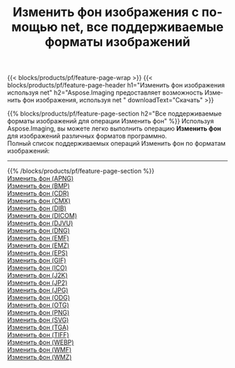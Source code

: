 ﻿---
title: Изменить фон изображения с помощью net, все поддерживаемые форматы изображений 
weight: 3920
url: /ru/net/change-background 
lang: ru
langdirlevel: 2
locales: zh-hans,ja,it,ru,de,es,fr,nl,id,lt,pl,pt,vi,tr,ko,zh-hant,ar,hi,th,sv,cs,uk,he
description: Используя Aspose.Imaging, вы можете легко Изменить фон изображения используя net
---

{{< blocks/products/pf/feature-page-wrap >}}
{{< blocks/products/pf/feature-page-header h1="Изменить фон изображения используя net" h2="Aspose.Imaging предоставляет возможность Изменить фон изображения, используя net " downloadText="Скачать" >}}


{{% blocks/products/pf/feature-page-section  h2="Все поддерживаемые форматы изображений для операции Изменить фон" %}}
Используя Aspose.Imaging, вы можете легко выполнить операцию **Изменить фон** для изображений различных форматов программно.
<br/>
Полный список поддерживаемых операций Изменить фон по форматам изображений:
<hr/>
{{% /blocks/products/pf/feature-page-section %}}
<div class="container-fluid productfamilypage bg-gray">
    <div class="convertypes bg-gray agp-content section">
        <div class="container">
		<div class="row other-converters">
		    <div class='col-md-2 other-converter remove-lp remove-rp'><a href="/imaging/ru/net/change-background/apng" >Изменить фон (APNG)</a></div><div class='col-md-2 other-converter remove-lp remove-rp'><a href="/imaging/ru/net/change-background/bmp" >Изменить фон (BMP)</a></div><div class='col-md-2 other-converter remove-lp remove-rp'><a href="/imaging/ru/net/change-background/cdr" >Изменить фон (CDR)</a></div><div class='col-md-2 other-converter remove-lp remove-rp'><a href="/imaging/ru/net/change-background/cmx" >Изменить фон (CMX)</a></div><div class='col-md-2 other-converter remove-lp remove-rp'><a href="/imaging/ru/net/change-background/dib" >Изменить фон (DIB)</a></div><div class='col-md-2 other-converter remove-lp remove-rp'><a href="/imaging/ru/net/change-background/dicom" >Изменить фон (DICOM)</a></div><div class='col-md-2 other-converter remove-lp remove-rp'><a href="/imaging/ru/net/change-background/djvu" >Изменить фон (DJVU)</a></div><div class='col-md-2 other-converter remove-lp remove-rp'><a href="/imaging/ru/net/change-background/dng" >Изменить фон (DNG)</a></div><div class='col-md-2 other-converter remove-lp remove-rp'><a href="/imaging/ru/net/change-background/emf" >Изменить фон (EMF)</a></div><div class='col-md-2 other-converter remove-lp remove-rp'><a href="/imaging/ru/net/change-background/emz" >Изменить фон (EMZ)</a></div><div class='col-md-2 other-converter remove-lp remove-rp'><a href="/imaging/ru/net/change-background/eps" >Изменить фон (EPS)</a></div><div class='col-md-2 other-converter remove-lp remove-rp'><a href="/imaging/ru/net/change-background/gif" >Изменить фон (GIF)</a></div><div class='col-md-2 other-converter remove-lp remove-rp'><a href="/imaging/ru/net/change-background/ico" >Изменить фон (ICO)</a></div><div class='col-md-2 other-converter remove-lp remove-rp'><a href="/imaging/ru/net/change-background/j2k" >Изменить фон (J2K)</a></div><div class='col-md-2 other-converter remove-lp remove-rp'><a href="/imaging/ru/net/change-background/jp2" >Изменить фон (JP2)</a></div><div class='col-md-2 other-converter remove-lp remove-rp'><a href="/imaging/ru/net/change-background/jpg" >Изменить фон (JPG)</a></div><div class='col-md-2 other-converter remove-lp remove-rp'><a href="/imaging/ru/net/change-background/odg" >Изменить фон (ODG)</a></div><div class='col-md-2 other-converter remove-lp remove-rp'><a href="/imaging/ru/net/change-background/otg" >Изменить фон (OTG)</a></div><div class='col-md-2 other-converter remove-lp remove-rp'><a href="/imaging/ru/net/change-background/png" >Изменить фон (PNG)</a></div><div class='col-md-2 other-converter remove-lp remove-rp'><a href="/imaging/ru/net/change-background/svg" >Изменить фон (SVG)</a></div><div class='col-md-2 other-converter remove-lp remove-rp'><a href="/imaging/ru/net/change-background/tga" >Изменить фон (TGA)</a></div><div class='col-md-2 other-converter remove-lp remove-rp'><a href="/imaging/ru/net/change-background/tiff" >Изменить фон (TIFF)</a></div><div class='col-md-2 other-converter remove-lp remove-rp'><a href="/imaging/ru/net/change-background/webp" >Изменить фон (WEBP)</a></div><div class='col-md-2 other-converter remove-lp remove-rp'><a href="/imaging/ru/net/change-background/wmf" >Изменить фон (WMF)</a></div><div class='col-md-2 other-converter remove-lp remove-rp'><a href="/imaging/ru/net/change-background/wmz" >Изменить фон (WMZ)</a></div>
                </div>
        </div>
    </div>
</div>
<br/>


